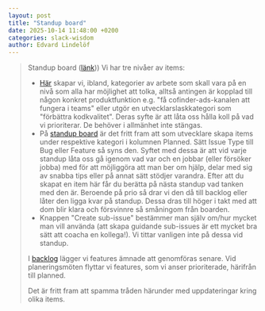 ```yaml
---
layout: post
title: "Standup board"
date: 2025-10-14 11:48:00 +0200
categories: slack-wisdom
author: Edvard Lindelöf
---
```

> Standup board ([länk](https://github.com/knowit-solutions-cocreate/datadrivet-infra-opendatastack/issues?q=is%3Aissue%20state%3Aopen%20type%3AEpic)))
> Vi har tre nivåer av items:
> * [Här](https://github.com/knowit-solutions-cocreate/datadrivet-infra-opendatastack/issues?q=is%3Aissue%20state%3Aopen%20type%3AEpic) skapar vi, ibland, kategorier av arbete som skall vara på en nivå som alla har möjlighet att tolka, alltså antingen är kopplad till någon konkret produktfunktion e.g. "få cofinder-ads-kanalen att fungera i teams" eller utgör en utvecklarslaskkategori som "förbättra kodkvalitet". Deras syfte är att låta oss hålla koll på vad vi prioriterar. De behöver i allmänhet inte stängas.
> * På [standup board](https://github.com/orgs/knowit-solutions-cocreate/projects/7/views/7) är det fritt fram att som utvecklare skapa items under respektive kategori i kolumnen Planned. Sätt Issue Type till Bug eller Feature så syns den. Syftet med dessa är att vid varje standup låta oss gå igenom vad var och en jobbar (eller försöker jobba) med för att möjliggöra att man ber om hjälp, delar med sig av snabba tips eller på annat sätt stödjer varandra. Efter att du skapat en item här får du berätta på nästa standup vad tanken med den är. Beroende på prio så drar vi den då till backlog eller låter den ligga kvar på standup. Dessa dras till höger i takt med att dom blir klara och försvinnre så småningom från boarden.
> * Knappen "Create sub-issue" bestämmer man själv om/hur mycket man vill använda (att skapa guidande sub-issues är ett mycket bra sätt att coacha en kollega!). Vi tittar vanligen inte på dessa vid standup.
> 
> I [backlog](https://github.com/orgs/knowit-solutions-cocreate/projects/7/views/11) lägger vi features ämnade att genomföras senare. Vid planeringsmöten flyttar vi features, som vi anser prioriterade, härifrån till planned.
> 
> Det är fritt fram att spamma tråden härunder med uppdateringar kring olika items. 